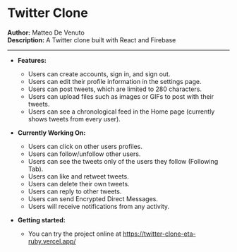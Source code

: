 # Twitter Clone

 **Author:** Matteo De Venuto
 <br>
 **Description:** A Twitter clone built with React and Firebase
<hr>

- **Features:**

  - Users can create accounts, sign in, and sign out.
  - Users can edit their profile information in the settings page.
  - Users can post tweets, which are limited to 280 characters.
  - Users can upload files such as images or GIFs to post with their tweets.
  - Users can see a chronological feed in the Home page (currently shows tweets from every user).

- **Currently Working On:**

  - Users can click on other users profiles.
  - Users can follow/unfollow other users.
  - Users can see the tweets only of the users they follow (Following Tab).
  - Users can like and retweet tweets.
  - Users can delete their own tweets.
  - Users can reply to other tweets.
  - Users can send Encrypted Direct Messages.
  - Users will receive notifications from any activity.

- **Getting started:**
  - You can try the project online at https://twitter-clone-eta-ruby.vercel.app/


